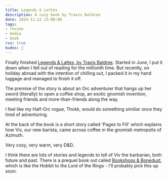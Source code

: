 ```yaml
---
title: Legends & Lattes
description: A cozy book by Travis Baldree
date: 2024-11-22 13:00:00
tags:
- review
- media
- book
rss: true
kudos: 📖
---
```


Finally finished [Legends & Lattes, by Travis Baldree](https://www.goodreads.com/book/show/61242426-legends-lattes). Started in June, I put it down when I fell out of reading for the millionth time. But recently, on holiday abroad with the intention of chilling out, I packed it in my hand luggage and managed to finish it off.

The premise of the story is about an Orc adventurer that hangs up her sword (literally) to open a coffee shop, an exotic gnomish invention, meeting friends and more-than-friends along the way.

I feel like my Half-Orc rogue, Thokk, would do something similiar once they tired of adventuring.

At the back of the book is a short story called 'Pages to Fill' which explains how Viv, our new barista, came across coffee in the gnomish metropolis of Azimuth.

Very cosy, very warm, very <attr title="Dungeons and Dragons">D&D</attr>.

I think there are lots of stories and legends to tell of Viv the barbarian, both future and past. There is a prequel book out called [Bookshops & Bonedust](https://www.goodreads.com/book/show/65213543-bookshops-bonedust), which is like the Hobbit to the Lord of the Rings - I'll probably pick this up soon.